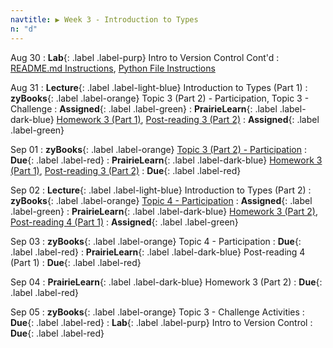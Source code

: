 ```yaml
---
navtitle: ▶ Week 3 - Introduction to Types
n: "d"
---
```


Aug 30
: **Lab**{: .label .label-purp} Intro to Version Control Cont'd
	: [README.md Instructions](https://mediaspace.illinois.edu/media/t/1_1sxkfdd0 ), [Python File Instructions](https://mediaspace.illinois.edu/media/t/1_w762du93)

Aug 31
: **Lecture**{: .label .label-light-blue} Introduction to Types (Part 1)
: **zyBooks**{: .label .label-orange} Topic 3 (Part 2) - Participation, Topic 3 - Challenge
    : **Assigned**{: .label .label-green}
: **PrairieLearn**{: .label .label-dark-blue} [Homework 3 (Part 1)](https://www.prairielearn.org/pl/course_instance/128740/assessment/2312032), [Post-reading 3 (Part 2)](#)
    : **Assigned**{: .label .label-green}


Sep 01
: **zyBooks**{: .label .label-orange} [Topic 3 (Part 2) - Participation](#)
    : **Due**{: .label .label-red}
: **PrairieLearn**{: .label .label-dark-blue} [Homework 3 (Part 1)](#), [Post-reading 3 (Part 2)](#)
    : **Due**{: .label .label-red}


Sep 02
: **Lecture**{: .label .label-light-blue} Introduction to Types (Part 2)
: **zyBooks**{: .label .label-orange} [Topic 4 - Participation](#)
    : **Assigned**{: .label .label-green}
: **PrairieLearn**{: .label .label-dark-blue} [Homework 3 (Part 2)](https://www.prairielearn.org/pl/course_instance/128740/assessment/2312033), [Post-reading 4 (Part 1)](#)
    : **Assigned**{: .label .label-green}

Sep 03
: **zyBooks**{: .label .label-orange} Topic 4 - Participation
    : **Due**{: .label .label-red}
: **PrairieLearn**{: .label .label-dark-blue} Post-reading 4 (Part 1)
    : **Due**{: .label .label-red}

Sep 04
: **PrairieLearn**{: .label .label-dark-blue} Homework 3 (Part 2)
    : **Due**{: .label .label-red}

Sep 05
: **zyBooks**{: .label .label-orange} Topic 3 - Challenge Activities
    : **Due**{: .label .label-red}
: **Lab**{: .label .label-purp} Intro to Version Control 
    : **Due**{: .label .label-red}
